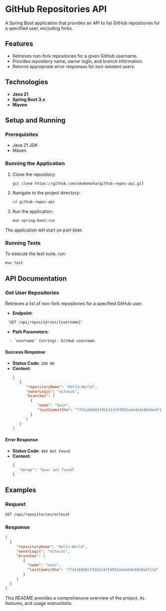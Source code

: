 # GitHub Repositories API

A Spring Boot application that provides an API to list GitHub repositories for a specified user, excluding forks.

## Features

- Retrieves non-fork repositories for a given GitHub username.
- Provides repository name, owner login, and branch information.
- Returns appropriate error responses for non-existent users.

## Technologies

- **Java 21**
- **Spring Boot 3.x**
- **Maven**

## Setup and Running

### Prerequisites

- Java 21 JDK
- Maven

### Running the Application

1. Clone the repository:
    ```bash
    git clone https://github.com/smokemoha/github-repos-api.git
    ```
2. Navigate to the project directory:
    ```bash
    cd github-repos-api
    ```
3. Run the application:
    ```bash
    mvn spring-boot:run
    ```

The application will start on port `8080`.

### Running Tests

To execute the test suite, run:
```bash
mvn test
```

## API Documentation

### Get User Repositories

Retrieves a list of non-fork repositories for a specified GitHub user.

- **Endpoint**:
```bash
 `GET /api/repositories/{username}`
 ```
- **Path Parameters**:
```bash
  - `username` (string): GitHub username.
```
#### Success Response

- **Status Code**: `200 OK`
- **Content**:
  ```json
  [
     {
        "repositoryName": "Hello-World",
        "ownerLogin": "octocat",
        "branches": [
          {
             "name": "main",
             "lastCommitSha": "7fd1a60b01f91b314f59955a4e4d4e80d8edf11d"
          }
        ]
     }
  ]
  ```

#### Error Response

- **Status Code**: `404 Not Found`
- **Content**:
  ```json
  {
     "error": "User not found"
  }
  ```

## Examples

### Request

```bash
GET /api/repositories/octocat
```

### Response

```json
[
  {
     "repositoryName": "Hello-World",
     "ownerLogin": "octocat",
     "branches": [
        {
          "name": "main",
          "lastCommitSha": "7fd1a60b01f91b314f59955a4e4d4e80d8edf11d"
        }
     ]
  }
]
```

This README provides a comprehensive overview of the project, its features, and usage instructions.
